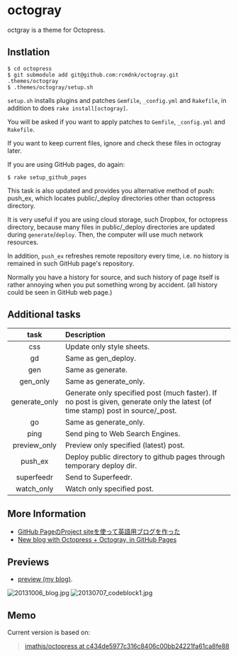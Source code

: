 octogray
========

octgray is a theme for Octopress.

## Instlation

    $ cd octopress
    $ git submodule add git@github.com:rcmdnk/octogray.git .themes/octogray
    $ .themes/octogray/setup.sh

`setup.sh` installs plugins and patches `Gemfile`, `_config.yml` and `Rakefile`,
in addition to does `rake install[octogray]`.

You will be asked if you want to apply patches to
`Gemfile`, `_config.yml` and `Rakefile`.

If you want to keep current files, ignore and check these files in octogray later.

If you are using GitHub pages, do again:

    $ rake setup_github_pages

This task is also updated and provides you alternative method of push: push_ex,
which locates public/_deploy directories other than octopress directory.

It is very useful if you are using cloud storage, such Dropbox,
for octopress directory, because many files in public/_deploy directories are updated
during `generate`/`deploy`.
Then, the computer will use much network resources.

In addition, `push_ex` refreshes remote repository every time,
i.e. no history is remained in such GitHub page's repository.

Normally you have a history for source, and such history of page itself
is rather annoying when you put something wrong by accident.
(all history could be seen in GitHub web page.)

## Additional tasks

task | Description
:--: | :----------
css | Update only style sheets.
gd | Same as gen_deploy.
gen | Same as generate.
gen_only | Same as generate_only.
generate_only | Generate only specified post (much faster). If no post is given, generate only the latest (of time stamp) post in source/_post.
go | Same as generate_only.
ping | Send ping to Web Search Engines.
preview_only | Preview only specified (latest) post.
push_ex | Deploy public directory to github pages through temporary deploy dir.
superfeedr | Send to Superfeedr.
watch_only | Watch only specified post.

## More Information

* [GitHub PageのProject siteを使って英語用ブログを作った](http://rcmdnk.github.io/blog/2014/11/12/blog-octopress/)
* [New blog with Octopress + Octogray, in GitHub Pages](http://rcmdnk.github.io/en/blog/2014/11/12/blog-octopress/)

## Previews

* [preview (my blog)](http://rcmdnk.github.io/).

![20131006_blog.jpg](http://rcmdnk.github.io/images/post/20131006_blog.jpg)
![20130707_codeblock1.jpg](http://rcmdnk.github.io/images/post/20130707_codeblock1.jpg)

## Memo

Current version is based on:

> [imathis/octopress at c434de5977c316c8406c00bb24221fa61ca8fe88](https://github.com/imathis/octopress/tree/c434de5977c316c8406c00bb24221fa61ca8fe88)


